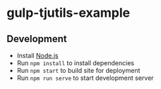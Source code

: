 gulp-tjutils-example
====================

Development
-----------

* Install [Node.js](https://nodejs.org/)
* Run `npm install` to install dependencies
* Run `npm start` to build site for deployment
* Run `npm run serve` to start development server
